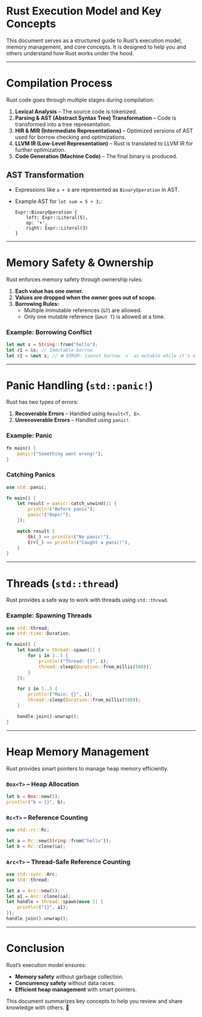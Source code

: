 # Rust Execution Model and Key Concepts

This document serves as a structured guide to Rust’s execution model, memory management, and core concepts. It is designed to help you and others understand how Rust works under the hood.

---

# Compilation Process

Rust code goes through multiple stages during compilation:

1. **Lexical Analysis** – The source code is tokenized.
2. **Parsing & AST (Abstract Syntax Tree) Transformation** – Code is transformed into a tree representation.
3. **HIR & MIR (Intermediate Representations)** – Optimized versions of AST used for borrow checking and optimizations.
4. **LLVM IR (Low-Level Representation)** – Rust is translated to LLVM IR for further optimization.
5. **Code Generation (Machine Code)** – The final binary is produced.

## AST Transformation
- Expressions like `a + b` are represented as `BinaryOperation` in AST.
- Example AST for `let sum = 5 + 3;`:

  ```plaintext
  Expr::BinaryOperation {
      left: Expr::Literal(5),
      op: '+',
      right: Expr::Literal(3)
  }
  ```

---

# Memory Safety & Ownership

Rust enforces memory safety through ownership rules:

1. **Each value has one owner.**
2. **Values are dropped when the owner goes out of scope.**
3. **Borrowing Rules:**
   - Multiple immutable references (`&T`) are allowed.
   - Only one mutable reference (`&mut T`) is allowed at a time.

### Example: Borrowing Conflict
```rust
let mut s = String::from("hello");
let r1 = &s; // Immutable borrow
let r2 = &mut s; // ❌ ERROR: Cannot borrow `s` as mutable while it's also borrowed as immutable
```

---

# Panic Handling (`std::panic!`)

Rust has two types of errors:
1. **Recoverable Errors** – Handled using `Result<T, E>`.
2. **Unrecoverable Errors** – Handled using `panic!`.

### Example: Panic
```rust
fn main() {
    panic!("Something went wrong!");
}
```

### Catching Panics
```rust
use std::panic;

fn main() {
    let result = panic::catch_unwind(|| {
        println!("Before panic");
        panic!("Oops!");
    });

    match result {
        Ok(_) => println!("No panic!"),
        Err(_) => println!("Caught a panic!"),
    }
}
```

---

# Threads (`std::thread`)

Rust provides a safe way to work with threads using `std::thread`.

### Example: Spawning Threads
```rust
use std::thread;
use std::time::Duration;

fn main() {
    let handle = thread::spawn(|| {
        for i in 1..5 {
            println!("Thread: {}", i);
            thread::sleep(Duration::from_millis(500));
        }
    });

    for i in 1..5 {
        println!("Main: {}", i);
        thread::sleep(Duration::from_millis(500));
    }

    handle.join().unwrap();
}
```

---

# Heap Memory Management

Rust provides smart pointers to manage heap memory efficiently.

### `Box<T>` – Heap Allocation
```rust
let b = Box::new(5);
println!("b = {}", b);
```

### `Rc<T>` – Reference Counting
```rust
use std::rc::Rc;

let a = Rc::new(String::from("hello"));
let b = Rc::clone(&a);
```

### `Arc<T>` – Thread-Safe Reference Counting
```rust
use std::sync::Arc;
use std::thread;

let a = Arc::new(5);
let a1 = Arc::clone(&a);
let handle = thread::spawn(move || {
    println!("{}", a1);
});
handle.join().unwrap();
```

---

# Conclusion

Rust’s execution model ensures:
- **Memory safety** without garbage collection.
- **Concurrency safety** without data races.
- **Efficient heap management** with smart pointers.

This document summarizes key concepts to help you review and share knowledge with others. 🚀

